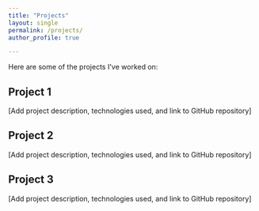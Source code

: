 ```yaml
---
title: "Projects"
layout: single
permalink: /projects/
author_profile: true

---
```


Here are some of the projects I've worked on:

## Project 1
[Add project description, technologies used, and link to GitHub repository]

## Project 2
[Add project description, technologies used, and link to GitHub repository]

## Project 3
[Add project description, technologies used, and link to GitHub repository] 
